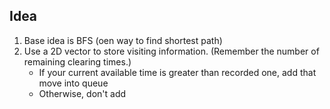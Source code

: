 ## Idea
1. Base idea is BFS (oen way to find shortest path)
2. Use a 2D vector to store visiting information. (Remember the number of remaining clearing times.)
    - If your current available time is greater than recorded one, add that move into queue
    - Otherwise, don't add
